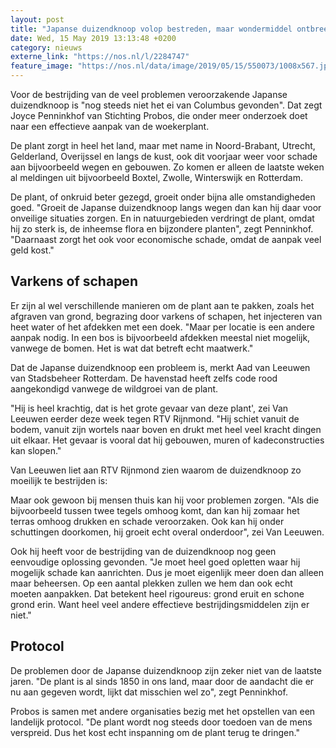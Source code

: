 ```yaml
---
layout: post
title: "Japanse duizendknoop volop bestreden, maar wondermiddel ontbreekt nog"
date: Wed, 15 May 2019 13:13:48 +0200
category: nieuws
externe_link: "https://nos.nl/l/2284747"
feature_image: "https://nos.nl/data/image/2019/05/15/550073/1008x567.jpg"
---
```


<p>Voor de bestrijding van de veel problemen veroorzakende Japanse duizendknoop is "nog steeds niet het ei van Columbus gevonden". Dat zegt Joyce Penninkhof van Stichting Probos, die onder meer onderzoek doet naar een effectieve aanpak van de woekerplant.</p>
<p>De plant zorgt in heel het land, maar met name in Noord-Brabant, Utrecht, Gelderland, Overijssel en langs de kust, ook dit voorjaar weer voor schade aan bijvoorbeeld wegen en gebouwen. Zo komen er alleen de laatste weken al meldingen uit bijvoorbeeld Boxtel, Zwolle, Winterswijk en Rotterdam.</p>
<p>De plant, of onkruid beter gezegd, groeit onder bijna alle omstandigheden goed. "Groeit de Japanse duizendknoop langs wegen dan kan hij daar voor onveilige situaties zorgen. En in natuurgebieden verdringt de plant, omdat hij zo sterk is, de inheemse flora en bijzondere planten", zegt Penninkhof. "Daarnaast zorgt het ook voor economische schade, omdat de aanpak veel geld kost."</p>
<h2>Varkens of schapen</h2>
<p>Er zijn al wel verschillende manieren om de plant aan te pakken, zoals het afgraven van grond, begrazing door varkens of schapen, het injecteren van heet water of het afdekken met een doek. "Maar per locatie is een andere aanpak nodig. In een bos is bijvoorbeeld afdekken meestal niet mogelijk, vanwege de bomen. Het is wat dat betreft echt maatwerk."</p>
<p>Dat de Japanse duizendknoop een probleem is, merkt Aad van Leeuwen van Stadsbeheer Rotterdam. De havenstad heeft zelfs code rood aangekondigd vanwege de wildgroei van de plant.</p>
<p>"Hij is heel krachtig, dat is het grote gevaar van deze plant', zei Van Leeuwen eerder deze week tegen RTV Rijnmond. "Hij schiet vanuit de bodem, vanuit zijn wortels naar boven en drukt met heel veel kracht dingen uit elkaar. Het gevaar is vooral dat hij gebouwen, muren of kadeconstructies kan slopen."</p>
<p>Van Leeuwen liet aan RTV Rijnmond zien waarom de duizendknoop zo moeilijk te bestrijden is: </p>
<p>Maar ook gewoon bij mensen thuis kan hij voor problemen zorgen. "Als die bijvoorbeeld tussen twee tegels omhoog komt, dan kan hij zomaar het terras omhoog drukken en schade veroorzaken. Ook kan hij onder schuttingen doorkomen, hij groeit echt overal onderdoor", zei Van Leeuwen.</p>
<p>Ook hij heeft voor de bestrijding van de duizendknoop nog geen eenvoudige oplossing gevonden. "Je moet heel goed opletten waar hij mogelijk schade kan aanrichten. Dus je moet eigenlijk meer doen dan alleen maar beheersen. Op een aantal plekken zullen we hem dan ook echt moeten aanpakken. Dat betekent heel rigoureus: grond eruit en schone grond erin. Want heel veel andere effectieve bestrijdingsmiddelen zijn er niet."</p>
<h2>Protocol</h2>
<p>De problemen door de Japanse duizendknoop zijn zeker niet van de laatste jaren. "De plant is al sinds 1850 in ons land, maar door de aandacht die er nu aan gegeven wordt, lijkt dat misschien wel zo", zegt Penninkhof.</p>
<p>Probos is samen met andere organisaties bezig met het opstellen van een landelijk protocol. "De plant wordt nog steeds door toedoen van de mens verspreid. Dus het kost echt inspanning om de plant terug te dringen."</p>
